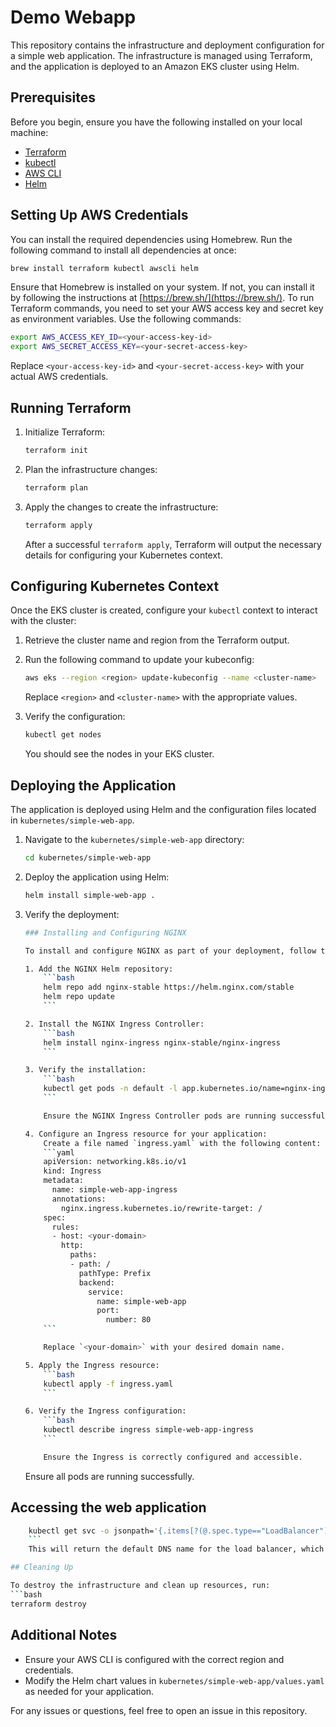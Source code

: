 # Demo Webapp

This repository contains the infrastructure and deployment configuration for a simple web application. The infrastructure is managed using Terraform, and the application is deployed to an Amazon EKS cluster using Helm.

## Prerequisites

Before you begin, ensure you have the following installed on your local machine:
- [Terraform](https://www.terraform.io/downloads.html)
- [kubectl](https://kubernetes.io/docs/tasks/tools/)
- [AWS CLI](https://aws.amazon.com/cli/)
- [Helm](https://helm.sh/docs/intro/install/)

## Setting Up AWS Credentials
You can install the required dependencies using Homebrew. Run the following command to install all dependencies at once:

```bash
brew install terraform kubectl awscli helm
```

Ensure that Homebrew is installed on your system. If not, you can install it by following the instructions at [https://brew.sh/](https://brew.sh/).
To run Terraform commands, you need to set your AWS access key and secret key as environment variables. Use the following commands:

```bash
export AWS_ACCESS_KEY_ID=<your-access-key-id>
export AWS_SECRET_ACCESS_KEY=<your-secret-access-key>
```

Replace `<your-access-key-id>` and `<your-secret-access-key>` with your actual AWS credentials.

## Running Terraform

1. Initialize Terraform:
    ```bash
    terraform init
    ```

2. Plan the infrastructure changes:
    ```bash
    terraform plan
    ```

3. Apply the changes to create the infrastructure:
    ```bash
    terraform apply
    ```

    After a successful `terraform apply`, Terraform will output the necessary details for configuring your Kubernetes context.

## Configuring Kubernetes Context

Once the EKS cluster is created, configure your `kubectl` context to interact with the cluster:

1. Retrieve the cluster name and region from the Terraform output.
2. Run the following command to update your kubeconfig:
    ```bash
    aws eks --region <region> update-kubeconfig --name <cluster-name>
    ```

    Replace `<region>` and `<cluster-name>` with the appropriate values.

3. Verify the configuration:
    ```bash
    kubectl get nodes
    ```

    You should see the nodes in your EKS cluster.

## Deploying the Application

The application is deployed using Helm and the configuration files located in `kubernetes/simple-web-app`.

1. Navigate to the `kubernetes/simple-web-app` directory:
    ```bash
    cd kubernetes/simple-web-app
    ```

2. Deploy the application using Helm:
    ```bash
    helm install simple-web-app .
    ```

3. Verify the deployment:
    ```bash
    ### Installing and Configuring NGINX

    To install and configure NGINX as part of your deployment, follow these steps:

    1. Add the NGINX Helm repository:
        ```bash
        helm repo add nginx-stable https://helm.nginx.com/stable
        helm repo update
        ```

    2. Install the NGINX Ingress Controller:
        ```bash
        helm install nginx-ingress nginx-stable/nginx-ingress
        ```

    3. Verify the installation:
        ```bash
        kubectl get pods -n default -l app.kubernetes.io/name=nginx-ingress
        ```

        Ensure the NGINX Ingress Controller pods are running successfully.

    4. Configure an Ingress resource for your application:
        Create a file named `ingress.yaml` with the following content:
        ```yaml
        apiVersion: networking.k8s.io/v1
        kind: Ingress
        metadata:
          name: simple-web-app-ingress
          annotations:
            nginx.ingress.kubernetes.io/rewrite-target: /
        spec:
          rules:
          - host: <your-domain>
            http:
              paths:
              - path: /
                pathType: Prefix
                backend:
                  service:
                    name: simple-web-app
                    port:
                      number: 80
        ```

        Replace `<your-domain>` with your desired domain name.

    5. Apply the Ingress resource:
        ```bash
        kubectl apply -f ingress.yaml
        ```

    6. Verify the Ingress configuration:
        ```bash
        kubectl describe ingress simple-web-app-ingress
        ```

        Ensure the Ingress is correctly configured and accessible.
    ```

    Ensure all pods are running successfully.

## Accessing the web application
```bash
    kubectl get svc -o jsonpath='{.items[?(@.spec.type=="LoadBalancer")].status.loadBalancer.ingress[0].hostname}'
    ```
    This will return the default DNS name for the load balancer, which can be pasted into your browser to hit the web app.

## Cleaning Up

To destroy the infrastructure and clean up resources, run:
```bash
terraform destroy
```

## Additional Notes

- Ensure your AWS CLI is configured with the correct region and credentials.
- Modify the Helm chart values in `kubernetes/simple-web-app/values.yaml` as needed for your application.

For any issues or questions, feel free to open an issue in this repository.